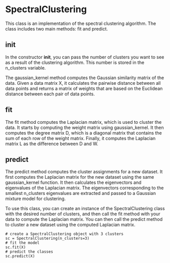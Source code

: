 # SpectralClustering
This class is an implementation of the spectral clustering algorithm. The class includes two main methods: fit and predict.

## __init__
In the constructor __init__, you can pass the number of clusters you want to see as a result of the clustering algorithm. This number is stored in the n_clusters variable.

The gaussian_kernel method computes the Gaussian similarity matrix of the data. Given a data matrix X, it calculates the pairwise distance between all data points and returns a matrix of weights that are based on the Euclidean distance between each pair of data points.

## fit

The fit method computes the Laplacian matrix, which is used to cluster the data. It starts by computing the weight matrix using gaussian_kernel. It then computes the degree matrix D, which is a diagonal matrix that contains the sum of each row of the weight matrix. Finally, it computes the Laplacian matrix L as the difference between D and W.

## predict
The predict method computes the cluster assignments for a new dataset. It first computes the Laplacian matrix for the new dataset using the same gaussian_kernel function. It then calculates the eigenvectors and eigenvalues of the Laplacian matrix. The eigenvectors corresponding to the smallest n_clusters eigenvalues are extracted and passed to a Gaussian mixture model for clustering.


To use this class, you can create an instance of the SpectralClustering class with the desired number of clusters, and then call the fit method with your data to compute the Laplacian matrix. You can then call the predict method to cluster a new dataset using the computed Laplacian matrix.

```
# create a SpectralClustering object with 3 clusters
sc = SpectralClustering(n_clusters=3)
# fit the model
sc.fit(X)
# predict the classes
sc.predict(X)
```
